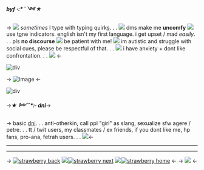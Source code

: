 ***byf ·:\*¨༺ ★*** 

-> ![](https://64.media.tumblr.com/tumblr_mddklu8Sor1qid2nw.gif)  *sometimes* I type with typing quirk[s](https://rentry.co/quirkz). . . ![](https://64.media.tumblr.com/0e0362f67e090d3a51f198673ecb34ac/10bce405ac1beb20-76/s75x75_c1/8901066d441ef1509fbedd1037c0bee63f7c53e1.gifv) dms make me **uncomfy** ![](https://64.media.tumblr.com/99e3c51ed5f489b2217da7ff24636200/29429a2fed66c7ab-98/s75x75_c1/096a6973e3102ff2b3605c544b431ed0559417ff.gifv) use t[o](https://tonetags.carrd.co/)ne indicators. english isn't my first language. i get upset / mad *easily*. . . pls **no discourse** ![](https://64.media.tumblr.com/071d715af2ddb72272ce1d5d95551be2/639c8ce59995bd4c-9b/s75x75_c1/b7e5397175d1eb78558a0551481d66ec2bdac7b8.gifv) be patient with me! ![](https://supplies.ju.mp/assets/images/gallery04/99ee52e7.gif?v=6dca3fc4) im autistic and struggle with social cues, please be respectful of that. . . ![](https://yokai.crd.co/assets/images/gallery12/767304d7.gif?v=b4df531c) i have anxiety + dont like confrontation. . . ![](https://64.media.tumblr.com/c305bbd190c95be4a02c89f7c88b84df/a465d542de39609e-7d/s75x75_c1/eb3ae7bf410862358dff352e31d45c3c6ab5b5c0.gifv) <-

![div](https://gifs.crd.co/assets/images/gallery09/a37266b6_original.gif?v=5f0408ba)

-> ![image](https://64.media.tumblr.com/450c44e74b2922d9e33457128803f64d/107c99eff7a3d6eb-21/s400x600/6d2d756397457bbc863b04e54f35da8f0b339192.gifv) <-

![div](https://gifs.crd.co/assets/images/gallery09/a37266b6_original.gif?v=5f0408ba)

->***★ ༻¨\*:· dni***->

-> basic [dni](https://rentry.co/dni-criteria). . . anti-otherkin, call ppl "girl" as slang, sexualize sfw agere / petre. . . tt / twit users, my classmates / ex friends, if you dont like me, hp fans, pro-ana, fetrah users. . . ![](https://supplies.ju.mp/assets/images/gallery05/9428ff1a_original.gif?v=c214c26a)<-
***
***
-> [![strawberry back](https://64.media.tumblr.com/7701a3e337176c99e202696d6e611725/4e19b3920a62dc7b-c8/s75x75_c1/5bab961f58b08c9fbb94522cbfce4946aedbd0af.pnj)](https://rentry.co/riamu-yumemi-rentry) ![](https://i.postimg.cc/prGzr7PX/space.png)[![strawberry next](https://64.media.tumblr.com/eaa0f6a725c7241683171c2213f7a535/4e19b3920a62dc7b-7c/s75x75_c1/c338cbb50b01583a3b95d9a1448a3d961f7c785e.pnj)](https://rentry.co/-1979) ![](https://i.postimg.cc/prGzr7PX/space.png)[![strawberry home](https://64.media.tumblr.com/78c29d6dac96d4db658c0b16e6c70fff/4e19b3920a62dc7b-57/s75x75_c1/7f70ad622c5798961fd33bc69f3d70ae886f2ef5.pnj)](https://rentry.co/rins-links) <-
-> ![](https://i.postimg.cc/prGzr7PX/space.png) <-